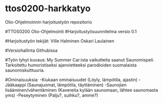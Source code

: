 # ttos0200-harkkatyo
Olio-Ohjelmoinnin harjoitustyön repositorio


#TTOS0200 Olio-Ohjelmointi
#Harjoitustyösuunnitelma versio 0.1


#Harjoitustyön tekijät:
	Ville Halminen
	Oskari Laulainen
	
#Versiohallinta Githubissa
	
	
#Työn lyhyt kuvaus:
	My Summer Car:ista vaikutteita saanut Saunomispeli.
	Tarkoitettu humoristiseksi ajanvietteeksi parodioiden suomalaista saunomiskulttuuria.
	
	
#Ominaisuuksia:
	-Kiukaan ominaisuudet (Löyly, lämpötila, ajastin)
	-Jääkaappi (Saunajuomat, lämpötila, täyttäminen)
	-Saunojien lisääminen/vähentäminen (Kavereita kylään saunomaan, lähtee saunomasta yms)
	-Peseytyminen (Palju?, suihku?, amme?)
	





